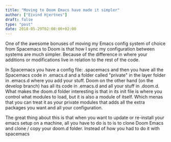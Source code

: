 ```yaml
---
title: "Moving to Doom Emacs have made it simpler"
author: ["Eivind Hjertnes"]
draft: false
type: "post"
date: 2018-05-29T02:00:00+02:00
---
```


One of the awesome bonuses of moving my Emacs config system of choice
from Spacemacs to Doom is that how I sync my configuration between
systems are much simpler. Because of the difference in where your
additions or modifications live in relation to the rest of the code.

In Spacemacs you have a config file: .spacemacs and then you have all
the Spacemacs code in .emacs.d and a folder called "private" in the
layer folder in .emacs.d where you add your stuff. Doom on the other
hand (on the develop branch) has all its code in .emacs.d and all your
stuff in .doom.d. What makes the doom.d folder interesting is that in
its init file is where you control what modules to load, but it is also
a module of itself. Which menas that you can treat it as your private
modules that adds all the extra packages you want and all your
configuration.

The great thing about this is that when you want to update or re-install
your emacs setup on a machine, all you have to do is to is to clone Doom
Emacs and clone / copy your doom.d folder. Instead of how you had to do
it with spacemacs
